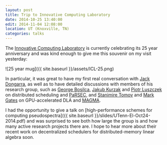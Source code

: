 ```yaml
---
layout: post
title: Trip to Innovative Computing Laboratory
date: 2014-10-25 13:40:00
edit: 2014-11-04 12:08:00
location: UT (Knoxville, TN)
categories: talks
---
```


The [Innovative Computing Laboratory](http://www.icl.utk.edu/about) is currently celebrating its 
25 year anniversary and was kind enough to give me this souvenir on my visit yesterday:

![25 year mug]({{ site.baseurl }}/assets/ICL-25.png)

In particular, it was great to have my first real conversation with 
[Jack Dongarra](http://www.netlib.org/utk/people/JackDongarra/), as well as 
to have detailed discussions with members of his research group, such as 
[George Bosilca](http://icl.cs.utk.edu/~bosilca/), 
[Jakub Kurzak](http://web.eecs.utk.edu/~kurzak/) and 
[Piotr Luszczek](http://web.eecs.utk.edu/~luszczek/) on 
distributed scheduling and [PaRSEC](http://icl.cs.utk.edu/parsec/), and
[Stanimire Tomov](http://web.eecs.utk.edu/~tomov/) and 
[Mark Gates](http://web.eecs.utk.edu/~mgates3/) on 
GPU-accelerated DLA and [MAGMA](http://icl.eecs.utk.edu/magma/).

I had the opportunity to give a talk on 
[high-performance schemes for computing pseudospectra]({{ site.baseurl }}/slides/UTenn-El-Oct24-2014.pdf) 
and was surprised to see both how large the group is and how many active 
research projects there are.
I hope to hear more about their recent work on decentralized schedulers for 
distributed-memory linear algebra soon.
